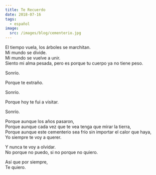```yaml
---
title: Te Recuerdo
date: 2018-07-16
tags:
  - español
image:
  src: /images/blog/cementerio.jpg
---
```

El tiempo vuela, los árboles se marchitan.<br>
Mi mundo se divide.<br>
Mi mundo se vuelve a unir.<br>
Siento mi alma pesada, pero es porque tu cuerpo ya no tiene peso.

Sonrío.

Porque te extraño.

Sonrío.

Porque hoy te fui a visitar.

Sonrío.

Porque aunque los años pasaron,<br>
Porque aunque cada vez que te vea tenga que mirar la tierra,<br>
Porque aunque este cementerio sea frío sin importar el calor que haya,<br>
Yo siempre te voy a querer.

Y nunca te voy a olvidar.<br>
No porque no puedo, si no porque no quiero.

Así que por siempre,<br>
Te quiero.
